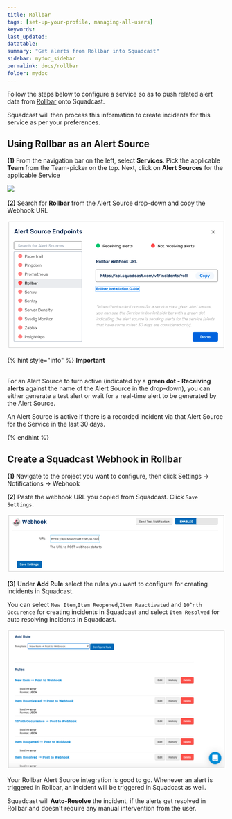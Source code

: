 ```yaml
---
title: Rollbar
tags: [set-up-your-profile, managing-all-users]
keywords: 
last_updated: 
datatable: 
summary: "Get alerts from Rollbar into Squadcast"
sidebar: mydoc_sidebar
permalink: docs/rollbar
folder: mydoc
---
```


Follow the steps below to configure a service so as to push related alert data from [Rollbar](https://docs.rollbar.com/docs/getting-started) onto Squadcast.

Squadcast will then process this information to create incidents for this service as per your preferences.

## Using Rollbar as an Alert Source

**(1)** From the navigation bar on the left, select **Services**. Pick the applicable **Team** from the Team-picker on the top. Next, click on **Alert Sources** for the applicable Service

![](../../.gitbook/assets/alert\_source\_1.png)

**(2)** Search for **Rollbar** from the Alert Source drop-down and copy the Webhook URL

![](../../.gitbook/assets/rollbar_1.png)

{% hint style="info" %} 
<b>Important</b><br/><br/>
<p>For an Alert Source to turn active (indicated by a <b>green dot - Receiving alerts</b> against the name of the Alert Source in the drop-down), you can either generate a test alert or wait for a real-time alert to be generated by the Alert Source.</p>
<p>An Alert Source is active if there is a recorded incident via that Alert Source for the Service in the last 30 days.</p>
{% endhint %}

## Create a Squadcast Webhook in Rollbar

**(1)** Navigate to the project you want to configure, then click Settings → Notifications → Webhook
 
**(2)** Paste the webhook URL you copied from Squadcast. Click `Save Settings`.

![](../../.gitbook/assets/rollbar_2.png)

**(3)** Under **Add Rule** select the rules you want to configure for creating incidents in Squadcast.

You can select `New Item`,`Item Reopened`,`Item Reactivated` and `10^nth Occurence` for creating incidents in Squadcast and select `Item Resolved` for auto resolving incidents in Squadcast.

![](../../.gitbook/assets/rollbar_3.png)

Your Rollbar Alert Source integration is good to go. Whenever an alert is triggered in Rollbar, an incident will be triggered in Squadcast as well.

Squadcast will **Auto-Resolve** the incident, if the alerts get resolved in Rollbar and doesn't require any manual intervention from the user.